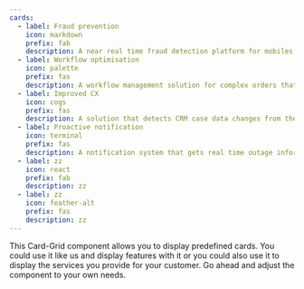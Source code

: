 ```yaml
---
cards:
  - label: Fraud prevention
    icon: markdown
    prefix: fab
    description: A near real time fraud detection platform for mobiles that quickly deals with the customers that are causing problems. Saves real cost.
  - label: Workflow optimisation
    icon: palette
    prefix: fas
    description: A workflow management solution for complex orders that cuts down the number systems an agent needs to access to complete a task. Increased accuracy and large reduction in time
  - label: Improved CX
    icon: cogs
    prefix: fas
    description: A solution that detects CRM case data changes from the website and links this data to all the downstream systems to take the desired action. Improves customer experience and contact centre efficiency.
  - label: Proactive notification
    icon: terminal
    prefix: fas
    description: A notification system that gets real time outage information to customers via the channel of their choice. A reduction in contacts and improved customer satisfaction
  - label: zz
    icon: react
    prefix: fab
    description: zz
  - label: zz
    icon: feather-alt
    prefix: fas
    description: zz
---
```


This Card-Grid component allows you to display predefined cards. You could use it like us and display features with it or you could also use it to display the services you provide for your customer. Go ahead and adjust the component to your own needs.
